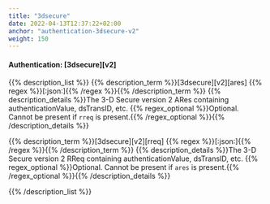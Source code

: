 ```yaml
---
title: "3dsecure"
date: 2022-04-13T12:37:22+02:00
anchor: "authentication-3dsecure-v2"
weight: 150
---
```

#### Authentication: [3dsecure][v2]

{{% description_list %}}
{{% description_term %}}[3dsecure][v2][ares] {{% regex %}}[\:json\:]{{% /regex %}}{{% /description_term %}}
{{% description_details %}}The 3-D Secure version 2 ARes containing authenticationValue, dsTransID, etc.
{{% regex_optional %}}Optional. Cannot be present if `rreq` is present.{{% /regex_optional %}}{{% /description_details %}}

{{% description_term %}}[3dsecure][v2][rreq] {{% regex %}}[\:json\:]{{% /regex %}}{{% /description_term %}}
{{% description_details %}}The 3-D Secure version 2 RReq containing authenticationValue, dsTransID, etc.
{{% regex_optional %}}Optional. Cannot be present if `ares` is present.{{% /regex_optional %}}{{% /description_details %}}

{{% /description_list %}}
